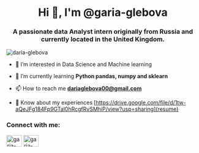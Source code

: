 <h1 align="center">Hi 👋, I'm @garia-glebova</h1>
<h3 align="center">A passionate data Analyst intern originally from Russia and currently located in the United Kingdom.</h3>

<p align="left"> <img src="https://komarev.com/ghpvc/?username=daria-glebova&label=Profile%20views&color=0e75b6&style=flat" alt="daria-glebova" /> </p>

- 👀 I’m interested in Data Science and Machine learning

- 🌱 I’m currently learning **Python pandas, numpy and sklearn**

- 📫 How to reach me **dariaglebova00@gmail.com**

- 📄 Know about my experiences [https://drive.google.com/file/d/1tw-aQeJFg184Fp9GTal0hRcgfRvSMhiP/view?usp=sharing](resume)

<h3 align="left">Connect with me:</h3>
<p align="left">
<a href="https://linkedin.com/in/garia-glebova" target="blank"><img align="center" src="https://raw.githubusercontent.com/rahuldkjain/github-profile-readme-generator/master/src/images/icons/Social/linked-in-alt.svg" alt="garia-glebova" height="30" width="40" /></a>
<a href="https://kaggle.com/garia-glebova" target="blank"><img align="center" src="https://raw.githubusercontent.com/rahuldkjain/github-profile-readme-generator/master/src/images/icons/Social/kaggle.svg" alt="garia-glebova" height="30" width="40" /></a>
</p>
